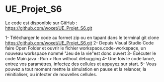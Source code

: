 # UE_Projet_S6

Le code est disponible sur GitHub : https://github.com/woxet/UE_Projet_S6.git

1- Télécharger le code au formet zip ou en tapant dans le terminal git clone https://github.com/woxet/UE_Projet_S6.git
2- Depuis Visual Studio Code faire Open Folder et ouvrir le fichier workspace.code-workspace, un nouveau workspace nommé "Jeu de la vie"est donc ouvert
3- Éxécuter le code Main.java : Run > Run without debugging 
4- Une fois le code lancé, entrez vos paramètres, infectez des cellules et appuyez sur start.
5- Vous pouvez a tout moment mettre la simulation en pause et la relancer, la réinitialiser, ou infecter de nouvelles cellules.